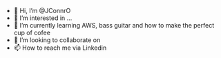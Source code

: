 - 👋 Hi, I’m @JConnrO
- 👀 I’m interested in ...
- 🌱 I’m currently learning AWS, bass guitar and how to make the perfect cup of cofee
- 💞️ I’m looking to collaborate on 
- 📫 How to reach me via Linkedin

<!---
JConnrO/JConnrO is a ✨ special ✨ repository because its `README.md` (this file) appears on your GitHub profile.
You can click the Preview link to take a look at your changes.
--->
